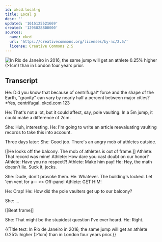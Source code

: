 ```yaml
---
id: xkcd.local-g
title: Local g
desc: ''
updated: '1616125521669'
created: '1296028800000'
sources:
  name: xkcd
  url: 'https://creativecommons.org/licenses/by-nc/2.5/'
  license: Creative Commons 2.5
---
```

![In Rio de Janeiro in 2016, the same jump will get an athlete 0.25% higher (>1cm) than in London four years prior.](https://imgs.xkcd.com/comics/local_g.png)

## Transcript
He: Did you know that because of centrifugal* force and the shape of the Earth, "gravity" can vary by nearly half a percent between major cities?
*Yes, centrifugal. xkcd.com
123

He: That's not a lot, but it could affect, say, pole vaulting. In a 5m jump, it could make a difference of 2cm.

She: Huh, interesting.
He: I'm going to write an article reevaluating vaulting records to take this into account.

Three days later:
She: Good job. There's an angry mob of athletes outside.

[[He looks off the balcony. The mob of athletes is out of frame.]]
Athlete: That record was mine!
Athlete: How dare you cast doubt on our honor?
Athlete: Have you no respect?!
Athlete: Make him pay!
He: Hey, the math doesn't lie. Suck it, jocks.

She: Dude, don't provoke them.
He: Whatever. The building's locked. Let 'em vent for a--
<<crash>>
Off-panel Athlete: GET HIM!

He: Crap!
He: How did the pole vaulters get up to our balcony?

She: ...

[[Beat frame]]

She: That might be the stupidest question I've ever heard.
He: Right.

{{Title text: In Rio de Janeiro in 2016, the same jump will get an athlete 0.25% higher (>1cm) than in London four years prior.}}
